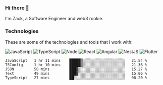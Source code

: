 ### Hi there 👋
I'm Zack, a Software Engineer and web3 rookie.

### Technologies
These are some of the technologies and tools that I work with:

![JavaScript](https://img.shields.io/badge/JavaScript-323330.svg?logo=javascript&logoColor=F7DF1E) 
![TypeScript](https://img.shields.io/badge/TypeScript-007ACC.svg?logo=typescript&logoColor=white) 
![Node](https://img.shields.io/badge/Node.js-43853D.svg?logo=node.js&logoColor=white)
![React](https://img.shields.io/badge/React-20232a.svg?logo=react&logoColor=61DAFB) 
![Angular](https://img.shields.io/badge/Angular-E23237.svg?logo=angularjs&logoColor=white)
![NestJS](https://img.shields.io/badge/NestJS-E0234E?logo=nestjs&logoColor=white)
![Flutter](https://img.shields.io/badge/Flutter-02569B.svg?logo=flutter&logoColor=white)

<!--START_SECTION:waka-->

```text
JavaScript   1 hr 11 mins    █████▒░░░░░░░░░░░░░░░░░░░   21.54 %
TSConfig     1 hr 10 mins    █████▒░░░░░░░░░░░░░░░░░░░   21.36 %
JSON         50 mins         ███▓░░░░░░░░░░░░░░░░░░░░░   15.27 %
Text         49 mins         ███▓░░░░░░░░░░░░░░░░░░░░░   15.06 %
TypeScript   27 mins         ██░░░░░░░░░░░░░░░░░░░░░░░   08.20 %
```

<!--END_SECTION:waka-->

